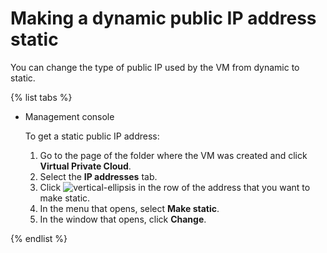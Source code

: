 # Making a dynamic public IP address static

You can change the type of public IP used by the VM from dynamic to static.

{% list tabs %}

- Management console
  
  To get a static public IP address:
  
  1. Go to the page of the folder where the VM was created and click **Virtual Private Cloud**.
  1. Select the **IP addresses** tab.
  1. Click ![vertical-ellipsis](../../_assets/vertical-ellipsis.svg) in the row of the address that you want to make static.
  1. In the menu that opens, select **Make static**.
  1. In the window that opens, click **Change**.
  
{% endlist %}

